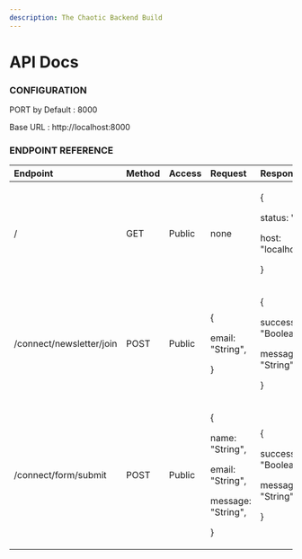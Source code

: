 ```yaml
---
description: The Chaotic Backend Build
---
```


# API Docs

### CONFIGURATION

PORT by Default : 8000

Base URL : http://localhost:8000
<br>

### ENDPOINT REFERENCE

<table>
 <thead>
    <tr>
      <th style="text-align:left">Endpoint</th>
      <th style="text-align:left">Method</th>
      <th style="text-align:left">Access</th>
      <th style="text-align:left">Request</th>
      <th style="text-align:left">Response</th>
    </tr>
  </thead>
<tbody>
<tr>
      <td style="text-align:left">/</td>
      <td style="text-align:left">GET</td>
      <td style="text-align:left">Public</td>
      <td style="text-align:left">none</td>
      <td style="text-align:left">
        <p>{</p>
        <p>status: &quot;online&quot;,</p>
        <p>host: &quot;localhost:8000&quot;</p>
        <p>}</p>
      </td>
    </tr>
    <tr>
      <td style="text-align:left">/connect/newsletter/join</td>
      <td style="text-align:left">POST</td>
       <td style="text-align:left">Public</td>
      <td style="text-align:left">
        <p>{</p>
        <p>email: &quot;String&quot;,</p>
        <p>}</p>
      </td>
      <td style="text-align:left">
        <p>{</p>
        <p>success: &quot;Boolean&quot;,</p>
        <p>message: &quot;String&quot;</p>
        <p>}</p>
      </td>
    </tr>
    <tr>
      <td style="text-align:left">/connect/form/submit</td>
      <td style="text-align:left">POST</td>
       <td style="text-align:left">Public</td>
      <td style="text-align:left">
        <p>{</p>
        <p>name: &quot;String&quot;,</p>
        <p>email: &quot;String&quot;,</p>
        <p>message: &quot;String&quot;,</p>
        <p>}</p>
      </td>
      <td style="text-align:left">
        <p>{</p>
        <p>success: &quot;Boolean&quot;,</p>
        <p>message: &quot;String&quot;</p>
        <p>}</p>
      </td>
    </tr>
</tbody>
</table>
